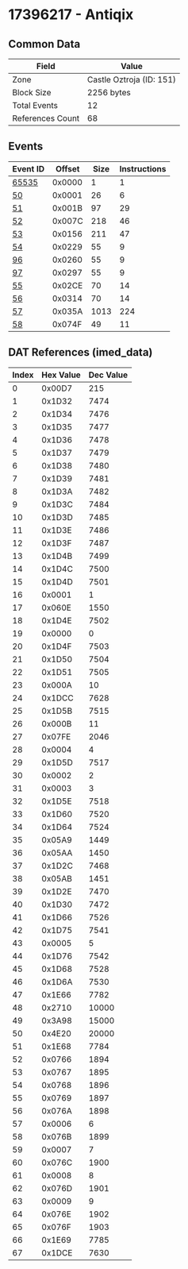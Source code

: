 # 17396217 - Antiqix

## Common Data

| Field            | Value                    |
|------------------|--------------------------|
| Zone             | Castle Oztroja (ID: 151) |
| Block Size       | 2256 bytes               |
| Total Events     | 12                       |
| References Count | 68                       |

## Events

| Event ID            | Offset   |   Size |   Instructions |
|---------------------|----------|--------|----------------|
| [65535](./65535.md) | 0x0000   |      1 |              1 |
| [50](./50.md)       | 0x0001   |     26 |              6 |
| [51](./51.md)       | 0x001B   |     97 |             29 |
| [52](./52.md)       | 0x007C   |    218 |             46 |
| [53](./53.md)       | 0x0156   |    211 |             47 |
| [54](./54.md)       | 0x0229   |     55 |              9 |
| [96](./96.md)       | 0x0260   |     55 |              9 |
| [97](./97.md)       | 0x0297   |     55 |              9 |
| [55](./55.md)       | 0x02CE   |     70 |             14 |
| [56](./56.md)       | 0x0314   |     70 |             14 |
| [57](./57.md)       | 0x035A   |   1013 |            224 |
| [58](./58.md)       | 0x074F   |     49 |             11 |

## DAT References (imed_data)

|   Index | Hex Value   |   Dec Value |
|---------|-------------|-------------|
|       0 | 0x00D7      |         215 |
|       1 | 0x1D32      |        7474 |
|       2 | 0x1D34      |        7476 |
|       3 | 0x1D35      |        7477 |
|       4 | 0x1D36      |        7478 |
|       5 | 0x1D37      |        7479 |
|       6 | 0x1D38      |        7480 |
|       7 | 0x1D39      |        7481 |
|       8 | 0x1D3A      |        7482 |
|       9 | 0x1D3C      |        7484 |
|      10 | 0x1D3D      |        7485 |
|      11 | 0x1D3E      |        7486 |
|      12 | 0x1D3F      |        7487 |
|      13 | 0x1D4B      |        7499 |
|      14 | 0x1D4C      |        7500 |
|      15 | 0x1D4D      |        7501 |
|      16 | 0x0001      |           1 |
|      17 | 0x060E      |        1550 |
|      18 | 0x1D4E      |        7502 |
|      19 | 0x0000      |           0 |
|      20 | 0x1D4F      |        7503 |
|      21 | 0x1D50      |        7504 |
|      22 | 0x1D51      |        7505 |
|      23 | 0x000A      |          10 |
|      24 | 0x1DCC      |        7628 |
|      25 | 0x1D5B      |        7515 |
|      26 | 0x000B      |          11 |
|      27 | 0x07FE      |        2046 |
|      28 | 0x0004      |           4 |
|      29 | 0x1D5D      |        7517 |
|      30 | 0x0002      |           2 |
|      31 | 0x0003      |           3 |
|      32 | 0x1D5E      |        7518 |
|      33 | 0x1D60      |        7520 |
|      34 | 0x1D64      |        7524 |
|      35 | 0x05A9      |        1449 |
|      36 | 0x05AA      |        1450 |
|      37 | 0x1D2C      |        7468 |
|      38 | 0x05AB      |        1451 |
|      39 | 0x1D2E      |        7470 |
|      40 | 0x1D30      |        7472 |
|      41 | 0x1D66      |        7526 |
|      42 | 0x1D75      |        7541 |
|      43 | 0x0005      |           5 |
|      44 | 0x1D76      |        7542 |
|      45 | 0x1D68      |        7528 |
|      46 | 0x1D6A      |        7530 |
|      47 | 0x1E66      |        7782 |
|      48 | 0x2710      |       10000 |
|      49 | 0x3A98      |       15000 |
|      50 | 0x4E20      |       20000 |
|      51 | 0x1E68      |        7784 |
|      52 | 0x0766      |        1894 |
|      53 | 0x0767      |        1895 |
|      54 | 0x0768      |        1896 |
|      55 | 0x0769      |        1897 |
|      56 | 0x076A      |        1898 |
|      57 | 0x0006      |           6 |
|      58 | 0x076B      |        1899 |
|      59 | 0x0007      |           7 |
|      60 | 0x076C      |        1900 |
|      61 | 0x0008      |           8 |
|      62 | 0x076D      |        1901 |
|      63 | 0x0009      |           9 |
|      64 | 0x076E      |        1902 |
|      65 | 0x076F      |        1903 |
|      66 | 0x1E69      |        7785 |
|      67 | 0x1DCE      |        7630 |
